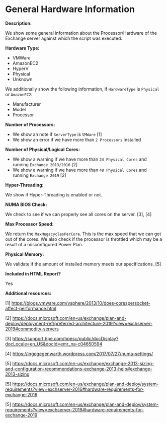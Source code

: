 General Hardware Information
======

**Description:**

We show some general information about the Processor/Hardware of the Exchange server against which the script was executed.

**Hardware Type:**

- VMWare
- AmazonEC2
- HyperV
- Physical
- Unknown

We additionally show the following information, if `HardwareType` is `Physical` or `AmazonEC2`:
- Manufacturer
- Model
- Processor

**Number of Processors:**

- We show an note if `ServerType` is `VMWare` [1]
- We show an error if we have more than `2 Processors` installed

**Number of Physical/Logical Cores:**

- We show a warning if we have more than `24 Physical Cores` and running `Exchange 2013/2016` [2]
- We show a warning if we have more than `48 Physical Cores` and running `Exchange 2019` [2]

**Hyper-Threading:**

We show if Hyper-Threading is enabled or not.

**NUMA BIOS Check:**

We check to see if we can properly see all cores on the server. [3], [4]

**Max Processor Speed:**

We return the `MaxMegacyclesPerCore`. This is the max speed that we can get out of the cores. We also check if the processor is throttled which may be a result of a misconfigured Power Plan.

**Physical Memory:**

We validate if the amount of installed memory meets our specifications. [5]

**Included in HTML Report?**

Yes

**Additional resources:**

[1] https://blogs.vmware.com/vsphere/2013/10/does-corespersocket-affect-performance.html

[2] https://docs.microsoft.com/en-us/exchange/plan-and-deploy/deployment-ref/preferred-architecture-2019?view=exchserver-2019#commodity-servers

[3] https://support.hpe.com/hpesc/public/docDisplay?docLocale=en_US&docId=emr_na-c04650594

[4] https://ingogegenwarth.wordpress.com/2017/07/27/numa-settings/

[5] https://docs.microsoft.com/en-us/exchange/exchange-2013-sizing-and-configuration-recommendations-exchange-2013-help#exchange-2013-sizing

[5] https://docs.microsoft.com/en-us/exchange/plan-and-deploy/system-requirements?view=exchserver-2016#hardware-requirements-for-exchange-2016

[5] https://docs.microsoft.com/en-us/exchange/plan-and-deploy/system-requirements?view=exchserver-2019#hardware-requirements-for-exchange-2019